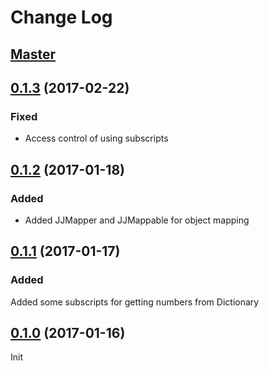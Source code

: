 # Change Log
## [Master](https://github.com/fattomhk/JustJSON)

## [0.1.3](https://github.com/fattomhk/JustJSON/tree/0.1.3) (2017-02-22)
### Fixed
- Access control of using subscripts

## [0.1.2](https://github.com/fattomhk/JustJSON/tree/0.1.2) (2017-01-18)
### Added
- Added JJMapper and JJMappable for object mapping

## [0.1.1](https://github.com/fattomhk/JustJSON/tree/0.1.1) (2017-01-17)
### Added
Added some subscripts for getting numbers from Dictionary


## [0.1.0](https://github.com/fattomhk/JustJSON/tree/0.1.0) (2017-01-16)
Init
